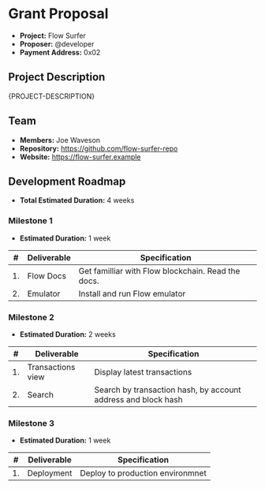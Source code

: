 # Grant Proposal

* **Project:** Flow Surfer
* **Proposer:** @developer
* **Payment Address:** 0x02

## Project Description

{PROJECT-DESCRIPTION}

## Team

* **Members:** Joe Waveson
* **Repository:** https://github.com/flow-surfer-repo
* **Website:** https://flow-surfer.example

## Development Roadmap

* **Total Estimated Duration:** 4 weeks

### Milestone 1

* **Estimated Duration:** 1 week

|# | Deliverable | Specification |
| ------------- | ------------- | ------------- |
| 1. | Flow Docs | Get familliar with Flow blockchain. Read the docs. |
| 2. | Emulator | Install and run Flow emulator |

### Milestone 2

* **Estimated Duration:** 2 weeks

|# | Deliverable | Specification |
| ------------- | ------------- | ------------- |
| 1. | Transactions view | Display latest transactions |
| 2. | Search | Search by transaction hash, by account address and block hash |

### Milestone 3

* **Estimated Duration:** 1 week

|# | Deliverable | Specification |
| ------------- | ------------- | ------------- |
| 1. | Deployment | Deploy to production environmnet|
